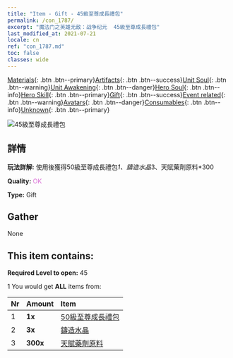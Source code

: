 ```yaml
---
title: "Item - Gift - 45級至尊成長禮包"
permalink: /con_1787/
excerpt: "魔法门之英雄无敌：战争纪元  45級至尊成長禮包"
last_modified_at: 2021-07-21
locale: cn
ref: "con_1787.md"
toc: false
classes: wide
---
```

 [Materials](/ItemsCN/){: .btn .btn--primary}[Artifacts](/ItemsCN/Artifacts/){: .btn .btn--success}[Unit Soul](/ItemsCN/UnitSoul/){: .btn .btn--warning}[Unit Awakening](/ItemsCN/UnitAwakening/){: .btn .btn--danger}[Hero Soul](/ItemsCN/HeroSoul/){: .btn .btn--info}[Hero Skill](/ItemsCN/HeroSkill/){: .btn .btn--primary}[Gift](/ItemsCN/Gift/){: .btn .btn--success}[Event related](/ItemsCN/Events/){: .btn .btn--warning}[Avatars](/ItemsCN/Avatars/){: .btn .btn--danger}[Consumables](/ItemsCN/Consumables/){: .btn .btn--info}[Unknown](/ItemsCN/Unknown/){: .btn .btn--primary}

 ![45級至尊成長禮包](/images/t/i_907221.png)

## 詳情
 **玩法詳解:** 使用後獲得50級至尊成長禮包*1、鑄造水晶*3、天賦藥劑原料*300

 **Quality:** <span style="color: #DA70D6">OK</span>

 **Type:** Gift

## Gather

  None

## This item contains:

 **Required Level to open:** 45

 1 You would get **ALL** items  from:

  | Nr | Amount |     Item    |
  |:---|:-------|:------------|
  | 1 |  **1x** | [50級至尊成長禮包](/cn/Items/con_1788/) |  | 
  | 2 |  **3x** | [鑄造水晶](/cn/Items/art_189/) |  | 
  | 3 |  **300x** | [天賦藥劑原料](/cn/Items/con_1120/) |  | 
